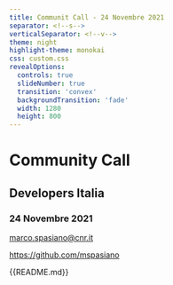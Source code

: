 ```yaml
---
title: Communit Call - 24 Novembre 2021
separator: <!--s-->
verticalSeparator: <!--v-->
theme: night
highlight-theme: monokai
css: custom.css
revealOptions:
  controls: true
  slideNumber: true
  transition: 'convex'
  backgroundTransition: 'fade'
  width: 1280
  height: 800
---
```


# Community Call
## Developers Italia 
### 24 Novembre 2021
marco.spasiano@cnr.it 

https://github.com/mspasiano

{{README.md}}
